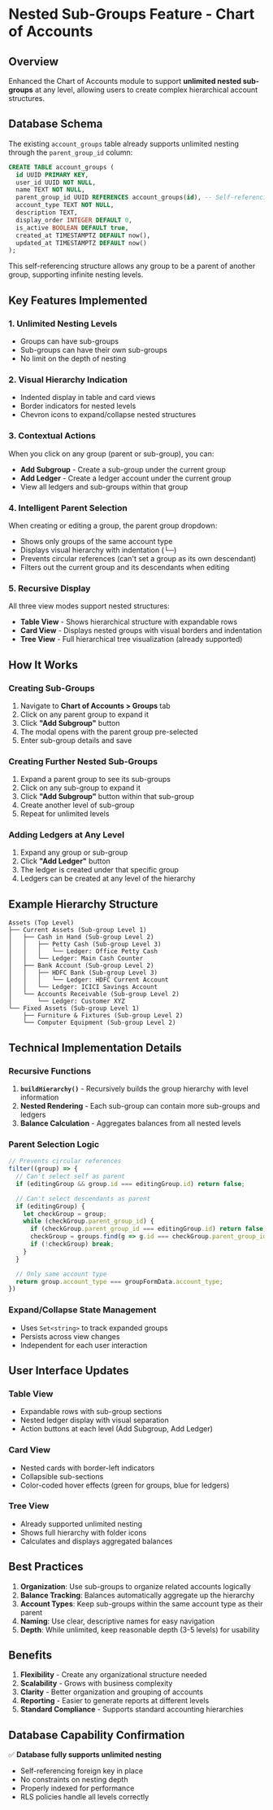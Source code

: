 # Nested Sub-Groups Feature - Chart of Accounts

## Overview
Enhanced the Chart of Accounts module to support **unlimited nested sub-groups** at any level, allowing users to create complex hierarchical account structures.

## Database Schema
The existing `account_groups` table already supports unlimited nesting through the `parent_group_id` column:

```sql
CREATE TABLE account_groups (
  id UUID PRIMARY KEY,
  user_id UUID NOT NULL,
  name TEXT NOT NULL,
  parent_group_id UUID REFERENCES account_groups(id), -- Self-referencing foreign key
  account_type TEXT NOT NULL,
  description TEXT,
  display_order INTEGER DEFAULT 0,
  is_active BOOLEAN DEFAULT true,
  created_at TIMESTAMPTZ DEFAULT now(),
  updated_at TIMESTAMPTZ DEFAULT now()
);
```

This self-referencing structure allows any group to be a parent of another group, supporting infinite nesting levels.

## Key Features Implemented

### 1. **Unlimited Nesting Levels**
- Groups can have sub-groups
- Sub-groups can have their own sub-groups
- No limit on the depth of nesting

### 2. **Visual Hierarchy Indication**
- Indented display in table and card views
- Border indicators for nested levels
- Chevron icons to expand/collapse nested structures

### 3. **Contextual Actions**
When you click on any group (parent or sub-group), you can:
- **Add Subgroup** - Create a sub-group under the current group
- **Add Ledger** - Create a ledger account under the current group
- View all ledgers and sub-groups within that group

### 4. **Intelligent Parent Selection**
When creating or editing a group, the parent group dropdown:
- Shows only groups of the same account type
- Displays visual hierarchy with indentation (└─)
- Prevents circular references (can't set a group as its own descendant)
- Filters out the current group and its descendants when editing

### 5. **Recursive Display**
All three view modes support nested structures:
- **Table View** - Shows hierarchical structure with expandable rows
- **Card View** - Displays nested groups with visual borders and indentation
- **Tree View** - Full hierarchical tree visualization (already supported)

## How It Works

### Creating Sub-Groups

1. Navigate to **Chart of Accounts > Groups** tab
2. Click on any parent group to expand it
3. Click **"Add Subgroup"** button
4. The modal opens with the parent group pre-selected
5. Enter sub-group details and save

### Creating Further Nested Sub-Groups

1. Expand a parent group to see its sub-groups
2. Click on any sub-group to expand it
3. Click **"Add Subgroup"** button within that sub-group
4. Create another level of sub-group
5. Repeat for unlimited levels

### Adding Ledgers at Any Level

1. Expand any group or sub-group
2. Click **"Add Ledger"** button
3. The ledger is created under that specific group
4. Ledgers can be created at any level of the hierarchy

## Example Hierarchy Structure

```
Assets (Top Level)
├── Current Assets (Sub-group Level 1)
│   ├── Cash in Hand (Sub-group Level 2)
│   │   ├── Petty Cash (Sub-group Level 3)
│   │   │   └── Ledger: Office Petty Cash
│   │   └── Ledger: Main Cash Counter
│   ├── Bank Account (Sub-group Level 2)
│   │   ├── HDFC Bank (Sub-group Level 3)
│   │   │   └── Ledger: HDFC Current Account
│   │   └── Ledger: ICICI Savings Account
│   └── Accounts Receivable (Sub-group Level 2)
│       └── Ledger: Customer XYZ
└── Fixed Assets (Sub-group Level 1)
    ├── Furniture & Fixtures (Sub-group Level 2)
    └── Computer Equipment (Sub-group Level 2)
```

## Technical Implementation Details

### Recursive Functions

1. **`buildHierarchy()`** - Recursively builds the group hierarchy with level information
2. **Nested Rendering** - Each sub-group can contain more sub-groups and ledgers
3. **Balance Calculation** - Aggregates balances from all nested levels

### Parent Selection Logic

```javascript
// Prevents circular references
filter((group) => {
  // Can't select self as parent
  if (editingGroup && group.id === editingGroup.id) return false;

  // Can't select descendants as parent
  if (editingGroup) {
    let checkGroup = group;
    while (checkGroup.parent_group_id) {
      if (checkGroup.parent_group_id === editingGroup.id) return false;
      checkGroup = groups.find(g => g.id === checkGroup.parent_group_id);
      if (!checkGroup) break;
    }
  }

  // Only same account type
  return group.account_type === groupFormData.account_type;
})
```

### Expand/Collapse State Management

- Uses `Set<string>` to track expanded groups
- Persists across view changes
- Independent for each user interaction

## User Interface Updates

### Table View
- Expandable rows with sub-group sections
- Nested ledger display with visual separation
- Action buttons at each level (Add Subgroup, Add Ledger)

### Card View
- Nested cards with border-left indicators
- Collapsible sub-sections
- Color-coded hover effects (green for groups, blue for ledgers)

### Tree View
- Already supported unlimited nesting
- Shows full hierarchy with folder icons
- Calculates and displays aggregated balances

## Best Practices

1. **Organization**: Use sub-groups to organize related accounts logically
2. **Balance Tracking**: Balances automatically aggregate up the hierarchy
3. **Account Types**: Keep sub-groups within the same account type as their parent
4. **Naming**: Use clear, descriptive names for easy navigation
5. **Depth**: While unlimited, keep reasonable depth (3-5 levels) for usability

## Benefits

1. **Flexibility** - Create any organizational structure needed
2. **Scalability** - Grows with business complexity
3. **Clarity** - Better organization and grouping of accounts
4. **Reporting** - Easier to generate reports at different levels
5. **Standard Compliance** - Supports standard accounting hierarchies

## Database Capability Confirmation

✅ **Database fully supports unlimited nesting**
- Self-referencing foreign key in place
- No constraints on nesting depth
- Properly indexed for performance
- RLS policies handle all levels correctly
